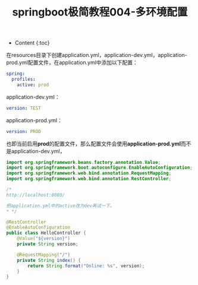 ﻿---
layout:		post
category:	"springboot"
title:		"springboot极简教程004-多环境配置"
tags:		[]
---
- Content
{:toc}

在resources目录下创建application.yml，application-dev.yml，application-prod.yml配置文件，在application.yml中添加以下配置：
```yml
spring:
  profiles:
    active: prod
```

application-dev.yml：
```yml
version: TEST
```

application-prod.yml：
```yml
version: PROD
```

也即当前启用**prod**的配置文件，那么配置文件会使用**application-prod.yml**而不是application-dev.yml，

```java
import org.springframework.beans.factory.annotation.Value;
import org.springframework.boot.autoconfigure.EnableAutoConfiguration;
import org.springframework.web.bind.annotation.RequestMapping;
import org.springframework.web.bind.annotation.RestController;

/*
http://localhost:8080/

把application.yml中的active改为dev再试一下。
* */

@RestController
@EnableAutoConfiguration
public class HelloController {
    @Value("${version}")
    private String version;

    @RequestMapping("/")
    private String index() {
        return String.format("Online: %s", version);
    }
}
```